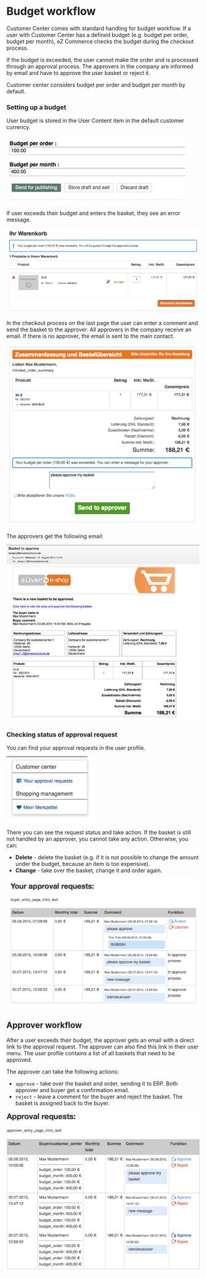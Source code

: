 # Budget workflow

Customer Center comes with standard handling for budget workflow. If a user with Customer Center has a defined budget (e.g. budget per order, budget per month),
eZ Commerce checks the budget during the checkout process.

If the budget is exceeded, the user cannot make the order and is processed through an approval process.
The approvers in the company are informed by email and have to approve the user basket or reject it.

Customer center considers budget per order and budget per month by default.

### Setting up a budget

User budget is stored in the User Content item in the default customer currency.

![](../../img/customer_center_budget_1.png)

If user exceeds their budget and enters the basket, they see an error message.

![](../../img/customer_center_budget_2.png)

In the checkout process on the last page the user can enter a comment and send the basket to the approver.
All approvers in the company receive an email. If there is no approver, the email is sent to the main contact.

![](../../img/customer_center_budget_3.png)

The approvers get the following email:

![](../../img/customer_center_budget_4.jpg)

### Checking status of approval request

You can find your approval requests in the user profile.

![](../../img/customer_center_budget_5.png)

There you can see the request status and take action.
If the basket is still not handled by an approver, you cannot take any action. Otherwise, you can:

- **Delete** - delete the basket (e.g. if it is not possible to change the amount under the budget, because an item is too expensive).
- **Change** - take over the basket, change it and order again.

![](../../img/customer_center_budget_6.png)

## Approver workflow

After a user exceeds their budget, the approver gets an email with a direct link to the approval request.
The approver can also find this link in their user menu. The user profile contains a list of all baskets that need to be approved.

The approver can take the following actions:

- `approve` - take over the basket and order, sending it to ERP. Both approver and buyer get a confirmation email.
- `reject` - leave a comment for the buyer and reject the basket. The basket is assigned back to the buyer.

![](../../img/customer_center_budget_7.png)
